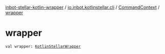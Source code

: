 [inbot-stellar-kotlin-wrapper](../../index.md) / [io.inbot.kotlinstellar.cli](../index.md) / [CommandContext](index.md) / [wrapper](./wrapper.md)

# wrapper

`val wrapper: `[`KotlinStellarWrapper`](../../io.inbot.kotlinstellar/-kotlin-stellar-wrapper/index.md)